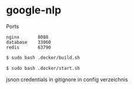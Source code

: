 # google-nlp

Ports
```
nginx       8080
database    33060
redis       63790
```


```bash
$ sudo bash .docker/build.sh
```

```bash
$ sudo bash .docker/start.sh
```

jsnon credentials in gitignore in config verzeichnis